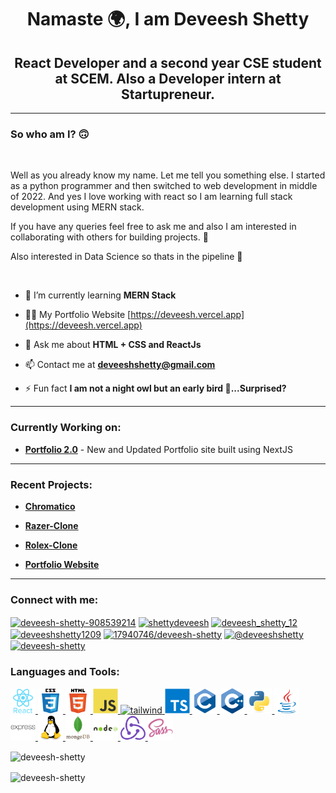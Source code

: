 <h1 align="center">Namaste 🌍, I am Deveesh Shetty</h1>
<h2 align="center">React Developer and a second year CSE student at SCEM. Also a Developer intern at Startupreneur.</h2>

---

### So who am I? 🙃

<br>

Well as you already know my name. Let me tell you something else. I started as a python programmer and then switched to web development in middle of 2022. And yes I love working with react so I am learning full stack development using MERN stack.

If you have any queries feel free to ask me and also I am interested in collaborating with others for building projects. 🙂

Also interested in Data Science so thats in the pipeline 🚀

<br>

- 🚀 I’m currently learning **MERN Stack**

- 👨‍💻 My Portfolio Website [https://deveesh.vercel.app](https://deveesh.vercel.app)

- 💬 Ask me about **HTML + CSS and ReactJs**

- 📫 Contact me at **deveeshshetty@gmail.com**

- ⚡ Fun fact **I am not a night owl but an early bird 🐓...Surprised?**

---

### Currently Working on:

- [**Portfolio 2.0**](https://deveesh.vercel.app) - New and Updated Portfolio site built using NextJS

---

### Recent Projects:

- [**Chromatico**](https://chromatico.vercel.app) 

- [**Razer-Clone**](https://razer-clone-iota.vercel.app/)

- [**Rolex-Clone**](https://rolex-clone.vercel.app/)

- [**Portfolio Website**](https://deveesh-shetty.github.io/)

---

<h3 align="left">Connect with me:</h3>
<p align="left">
<a href="https://linkedin.com/in/deveesh-shetty-908539214" target="blank"><img align="center" src="https://raw.githubusercontent.com/rahuldkjain/github-profile-readme-generator/master/src/images/icons/Social/linked-in-alt.svg" alt="deveesh-shetty-908539214" height="30" width="40" /></a>
<a href="https://twitter.com/shettydeveesh" target="blank"><img align="center" src="https://raw.githubusercontent.com/rahuldkjain/github-profile-readme-generator/master/src/images/icons/Social/twitter.svg" alt="shettydeveesh" height="30" width="40" /></a>
<a href="https://codepen.io/deveesh_shetty_12" target="blank"><img align="center" src="https://raw.githubusercontent.com/rahuldkjain/github-profile-readme-generator/master/src/images/icons/Social/codepen.svg" alt="deveesh_shetty_12" height="30" width="40" /></a>
<a href="https://dev.to/deveeshshetty1209" target="blank"><img align="center" src="https://raw.githubusercontent.com/rahuldkjain/github-profile-readme-generator/master/src/images/icons/Social/devto.svg" alt="deveeshshetty1209" height="30" width="40" /></a>
<a href="https://stackoverflow.com/users/17940746/deveesh-shetty" target="blank"><img align="center" src="https://raw.githubusercontent.com/rahuldkjain/github-profile-readme-generator/master/src/images/icons/Social/stack-overflow.svg" alt="17940746/deveesh-shetty" height="30" width="40" /></a>
<a href="https://hashnode.com/@deveeshshetty" target="blank"><img align="center" src="https://raw.githubusercontent.com/rahuldkjain/github-profile-readme-generator/master/src/images/icons/Social/hashnode.svg" alt="@deveeshshetty" height="30" width="40" /></a>
<a href="https://www.leetcode.com/deveesh-shetty" target="blank"><img align="center" src="https://raw.githubusercontent.com/rahuldkjain/github-profile-readme-generator/master/src/images/icons/Social/leet-code.svg" alt="deveesh-shetty" height="30" width="40" /></a>
</p>

<h3 align="left">Languages and Tools:</h3>
<p align="left"> 
<a href="https://reactjs.org/" target="_blank" rel="noreferrer"> <img src="https://raw.githubusercontent.com/devicons/devicon/master/icons/react/react-original-wordmark.svg" alt="react" width="40" height="40"/> </a> 
<a href="https://www.w3schools.com/css/" target="_blank" rel="noreferrer"> <img src="https://raw.githubusercontent.com/devicons/devicon/master/icons/css3/css3-original-wordmark.svg" alt="css3" width="40" height="40"/> </a> 
<a href="https://www.w3.org/html/" target="_blank" rel="noreferrer"> <img src="https://raw.githubusercontent.com/devicons/devicon/master/icons/html5/html5-original-wordmark.svg" alt="html5" width="40" height="40"/> </a> 
<a href="https://developer.mozilla.org/en-US/docs/Web/JavaScript" target="_blank" rel="noreferrer"> <img src="https://raw.githubusercontent.com/devicons/devicon/master/icons/javascript/javascript-original.svg" alt="javascript" width="40" height="40"/> </a> 
<a href="https://tailwindcss.com/" target="_blank" rel="noreferrer"> <img src="https://www.vectorlogo.zone/logos/tailwindcss/tailwindcss-icon.svg" alt="tailwind" width="40" height="40"/> </a> 
<a href="https://www.typescriptlang.org/" target="_blank" rel="noreferrer"> <img src="https://raw.githubusercontent.com/devicons/devicon/master/icons/typescript/typescript-original.svg" alt="typescript" width="40" height="40"/> </a>
<a href="https://www.cprogramming.com/" target="_blank" rel="noreferrer"> <img src="https://raw.githubusercontent.com/devicons/devicon/master/icons/c/c-original.svg" alt="c" width="40" height="40"/> </a> 
<a href="https://www.w3schools.com/cpp/" target="_blank" rel="noreferrer"> <img src="https://raw.githubusercontent.com/devicons/devicon/master/icons/cplusplus/cplusplus-original.svg" alt="cplusplus" width="40" height="40"/> </a> 
<a href="https://www.python.org" target="_blank" rel="noreferrer"> <img src="https://raw.githubusercontent.com/devicons/devicon/master/icons/python/python-original.svg" alt="python" width="40" height="40"/> </a> 
<a href="https://www.java.com" target="_blank" rel="noreferrer"> <img src="https://raw.githubusercontent.com/devicons/devicon/master/icons/java/java-original.svg" alt="java" width="40" height="40"/> </a> 
<a href="https://expressjs.com" target="_blank" rel="noreferrer"> <img src="https://raw.githubusercontent.com/devicons/devicon/master/icons/express/express-original-wordmark.svg" alt="express" width="40" height="40"/> </a> 
<a href="https://www.linux.org/" target="_blank" rel="noreferrer"> <img src="https://raw.githubusercontent.com/devicons/devicon/master/icons/linux/linux-original.svg" alt="linux" width="40" height="40"/> </a> 
<a href="https://www.mongodb.com/" target="_blank" rel="noreferrer"> <img src="https://raw.githubusercontent.com/devicons/devicon/master/icons/mongodb/mongodb-original-wordmark.svg" alt="mongodb" width="40" height="40"/> </a> 
<a href="https://nodejs.org" target="_blank" rel="noreferrer"> <img src="https://raw.githubusercontent.com/devicons/devicon/master/icons/nodejs/nodejs-original-wordmark.svg" alt="nodejs" width="40" height="40"/> </a> 
<a href="https://redux.js.org" target="_blank" rel="noreferrer"> <img src="https://raw.githubusercontent.com/devicons/devicon/master/icons/redux/redux-original.svg" alt="redux" width="40" height="40"/> </a> 
<a href="https://sass-lang.com" target="_blank" rel="noreferrer"> <img src="https://raw.githubusercontent.com/devicons/devicon/master/icons/sass/sass-original.svg" alt="sass" width="40" height="40"/> </a> 
</p>

<p><img align="center" src="https://github-readme-streak-stats.herokuapp.com/?user=deveesh-shetty&" alt="deveesh-shetty" /></p>
<p><img align="center" src="https://github-readme-stats.vercel.app/api/top-langs?username=deveesh-shetty&show_icons=true&locale=en&layout=compact" alt="deveesh-shetty" /></p>
